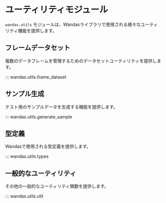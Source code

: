 # ユーティリティモジュール

`wandas.utils` モジュールは、Wandasライブラリで使用される様々なユーティリティ機能を提供します。

## フレームデータセット

複数のデータフレームを管理するためのデータセットユーティリティを提供します。

::: wandas.utils.frame_dataset

## サンプル生成

テスト用のサンプルデータを生成する機能を提供します。

::: wandas.utils.generate_sample

## 型定義

Wandasで使用される型定義を提供します。

::: wandas.utils.types

## 一般的なユーティリティ

その他の一般的なユーティリティ関数を提供します。

::: wandas.utils.util
